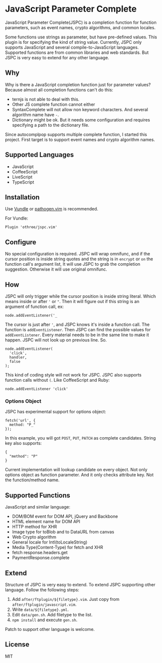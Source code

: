 JavaScript Parameter Complete
=========================================

JavaScript Parameter Complete(JSPC) is a completion function for function parameters, such as event names, crypto algorithms, and common locales.

Some functions use strings as parameter, but have pre-defined values. This plugin is for specifying the kind of string value.
Currently, JSPC only supports JavaScript and several compile-to-JavaScript languages. Supported functions are from common libraries and web standards.
But JSPC is very easy to extend for any other language.

Why
---

Why is there a JavaScript completion function just for parameter values? Because almost all completion functions can't do this:

* ternjs is not able to deal with this.
* Other JS complete function cannot either
* SyntaxComplete will not allow non keyword characters. And several algorithm name have `-`.
* Dictionary might be ok. But it needs some configuration and requires specifying a path to the dictionary file.

Since autocomplpop supports multiple complete function, I started this project. First target is to support event names and crypto algorithm names.


Supported Languages
-----------------

- JavaScript
- CoffeeScript
- LiveScript
- TypeScript

Installation
------------

Use [Vundle][] or [pathogen.vim][] is recommended.

[Vundle]:https://github.com/gmarik/vundle
[pathogen.vim]:https://github.com/tpope/vim-pathogen

For Vundle:

    Plugin 'othree/jspc.vim'

Configure
---------

No special configuration is required. JSPC will wrap omnifunc, and if the cursor position is inside string quotes and the string is in `encrypt` or `on` the function call's argument list, It will use JSPC to grab the completion suggestion. Otherwise it will use original omnifunc.

[autocomplpop]:https://github.com/othree/vim-autocomplpop

How
---

JSPC will only trigger while the cursor position is inside string literal. Which means inside or after `'` or `"`.
Then it will figure out if this string is an argument of function call, ex:

    node.addEventListener('_

The cursor is just after `'`, and JSPC knows it's inside a function call. The function is `addEventListener`. 
Then JSPC can find the possible values for `addEventListener`. Every material needs to be in the same line to make it happen.
JSPC will not look up on previous line. So.

    node.addEventListener(
      'click',
      handler,
      false
    );

This kind of coding style will not work for JSPC. JSPC also supports function calls without `(`. Like CoffeeScript and Ruby:

    node.addEventListener 'click'

### Options Object

JSPC has experimental support for options object:

    fetch('url', {
      method: "P_"
    });

In this example, you will got `POST`, `PUT`, `PATCH` as complete candidates. String key also supports:

    {
      "method": "P"
    }

Current implementation will lookup candidate on every object. Not only options object as function parameter. And it only checks attribute key. Not the function/method name.

Supported Functions
-----------------

JavaScript and similar language:

- DOM/BOM event for DOM API, jQuery and Backbone
- HTML element name for DOM API
- HTTP method for XHR
- Image type for toBlob and to DataURL from canvas
- Web Crypto algorithm
- General locale for Intl(toLocaleString)
- Media Type(Content-Type) for fetch and XHR
- fetch response.headers.get
- PaymentResponse.complete

Extend
------

Structure of JSPC is very easy to extend. To extend JSPC supporting other language. Follow the following steps:

1. Add `after/ftplugin/${filetype}.vim`. Just copy from `after/ftplugin/javascript.vim`.
2. Write `data/${filetype}.yml`.
3. Edit `data/gen.sh`. Add filetype to the list.
4. `npm install` and execute `gen.sh`.

Patch to support other language is welcome.

License
-------

MIT
